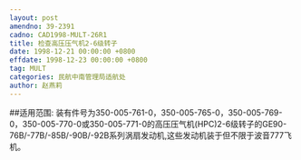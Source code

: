 ```yaml
---
layout: post
amendno: 39-2391
cadno: CAD1998-MULT-26R1
title: 检查高压压气机2-6级转子
date: 1998-12-21 00:00:00 +0800
effdate: 1998-12-23 00:00:00 +0800
tag: MULT
categories: 民航中南管理局适航处
author: 赵燕莉
---
```


##适用范围:
装有件号为350-005-761-0，350-005-765-0，350-005-769-0，350-005-770-0或350-005-771-0的高压压气机(HPC)2-6级转子的GE90-76B/-77B/-85B/-90B/-92B系列涡扇发动机,这些发动机装于但不限于波音777飞机。

